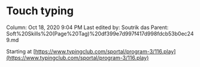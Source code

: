 # Touch typing

Column: Oct 18, 2020 9:04 PM
Last edited by: Soutrik das
Parent: Soft%20Skills%20(Page%20Tag)%20df399e7d997f417d998fdcb53b0ec249.md

Starting at [https://www.typingclub.com/sportal/program-3/116.play](https://www.typingclub.com/sportal/program-3/116.play)